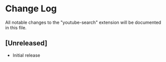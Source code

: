 # Change Log

All notable changes to the "youtube-search" extension will be documented in this file.

## [Unreleased]

- Initial release